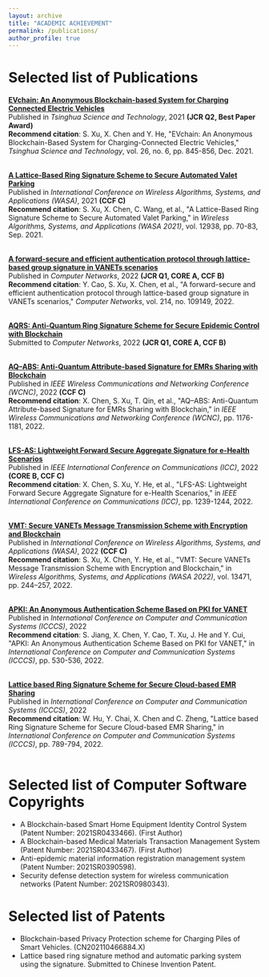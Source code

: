 ```yaml
---
layout: archive
title: "ACADEMIC ACHIEVEMENT"
permalink: /publications/
author_profile: true
---
```


Selected list of Publications
======

[**EVchain: An Anonymous Blockchain-based System for Charging Connected Electric Vehicles**](https://ieeexplore.ieee.org/stamp/stamp.jsp?tp=&arnumber=9449329)
<br>
Published in *Tsinghua Science and Technology*, 2021 **(JCR Q2, Best Paper Award)**
<br>
**Recommend citation**: S. Xu, X. Chen and Y. He, "EVchain: An Anonymous Blockchain-Based System for Charging-Connected Electric Vehicles," *Tsinghua Science and Technology*, vol. 26, no. 6, pp. 845-856, Dec. 2021.
<br><br>

[**A Lattice-Based Ring Signature Scheme to Secure Automated Valet Parking**](https://link.springer.com/chapter/10.1007%2F978-3-030-86130-8_6)  
Published in *International Conference on Wireless Algorithms, Systems, and Applications (WASA)*, 2021 **(CCF C)** 
<br>
**Recommend citation**: S. Xu, X. Chen, C. Wang, et al., "A Lattice-Based Ring Signature Scheme to Secure Automated Valet Parking," in *Wireless Algorithms, Systems, and Applications (WASA 2021)*, vol. 12938, pp. 70-83, Sep. 2021.
<br><br>

[**A forward-secure and efficient authentication protocol through lattice-based group signature in VANETs scenarios**](https://www.sciencedirect.com/science/article/abs/pii/S1389128622002626)
<br>
Published in *Computer Networks*, 2022 **(JCR Q1, CORE A, CCF B)**
<br>
**Recommend citation**: Y. Cao, S. Xu, X. Chen, et al., "A forward-secure and efficient authentication protocol through lattice-based group signature in VANETs scenarios," *Computer Networks*, vol. 214, no. 109149, 2022.
<br><br>

[**AQRS: Anti-Quantum Ring Signature Scheme for Secure Epidemic Control with Blockchain**](https://www.sciencedirect.com/journal/computer-networks)
<br>
Submitted to *Computer Networks*, 2022 **(JCR Q1, CORE A, CCF B)**
<br><br>

[**AQ–ABS: Anti-Quantum Attribute-based Signature for EMRs Sharing with Blockchain**](https://ieeexplore.ieee.org/document/9771830)  
Published in *IEEE Wireless Communications and Networking Conference (WCNC)*, 2022 **(CCF C)**
<br>
**Recommend citation**: X. Chen, S. Xu, T. Qin, et al., "AQ–ABS: Anti-Quantum Attribute-based Signature for EMRs Sharing with Blockchain," in *IEEE Wireless Communications and Networking Conference (WCNC)*, pp. 1176-1181, 2022.
<br><br>

[**LFS-AS: Lightweight Forward Secure Aggregate Signature for e-Health Scenarios**](https://ieeexplore.ieee.org/document/9838582)
<br>
Published in *IEEE International Conference on Communications (ICC)*, 2022 **(CORE B, CCF C)**
<br>
**Recommend citation**: X. Chen, S. Xu, Y. He, et al., "LFS-AS: Lightweight Forward Secure Aggregate Signature for e-Health Scenarios," in *IEEE International Conference on Communications (ICC)*, pp. 1239-1244, 2022.
<br><br>

[**VMT: Secure VANETs Message Transmission Scheme with Encryption and Blockchain**](https://link.springer.com/chapter/10.1007/978-3-031-19208-1_21)
<br>
Published in *International Conference on Wireless Algorithms, Systems, and Applications (WASA)*, 2022 **(CCF C)**
<br>
**Recommend citation**: S. Xu, X. Chen, Y. He, et al., "VMT: Secure VANETs Message Transmission Scheme with Encryption and Blockchain," in *Wireless Algorithms, Systems, and Applications (WASA 2022)*, vol. 13471, pp. 244–257, 2022.
<br><br>

[**APKI: An Anonymous Authentication Scheme Based on PKI for VANET**](https://ieeexplore.ieee.org/abstract/document/9845923)
<br>
Published in *International Conference on Computer and Communication Systems (ICCCS)*, 2022
<br>
**Recommend citation**: S. Jiang, X. Chen, Y. Cao, T. Xu, J. He and Y. Cui, "APKI: An Anonymous Authentication Scheme Based on PKI for VANET," in *International Conference on Computer and Communication Systems (ICCCS)*, pp. 530-536, 2022.
<br><br>

[**Lattice based Ring Signature Scheme for Secure Cloud-based EMR Sharing**](https://ieeexplore.ieee.org/abstract/document/9845850)
<br>
Published in *International Conference on Computer and Communication Systems (ICCCS)*, 2022
<br>
**Recommend citation**: W. Hu, Y. Chai, X. Chen and C. Zheng, "Lattice based Ring Signature Scheme for Secure Cloud-based EMR Sharing," in *International Conference on Computer and Communication Systems (ICCCS)*, pp. 789-794, 2022.
<br><br>

Selected list of Computer Software Copyrights
======

* A Blockchain-based Smart Home Equipment Identity Control System (Patent Number: 2021SR0433466). (First Author)
* A Blockchain-based Medical Materials Transaction Management System (Patent Number: 2021SR0433467). (First Author)
* Anti-epidemic material information registration management system (Patent Number: 2021SR0390598).
* Security defense detection system for wireless communication networks (Patent Number: 2021SR0980343).
  
  
Selected list of Patents
======

  * Blockchain-based Privacy Protection scheme for Charging Piles of Smart Vehicles. (CN202110466884.X)
  * Lattice based ring signature method and automatic parking system using the signature. Submitted to Chinese Invention Patent.

